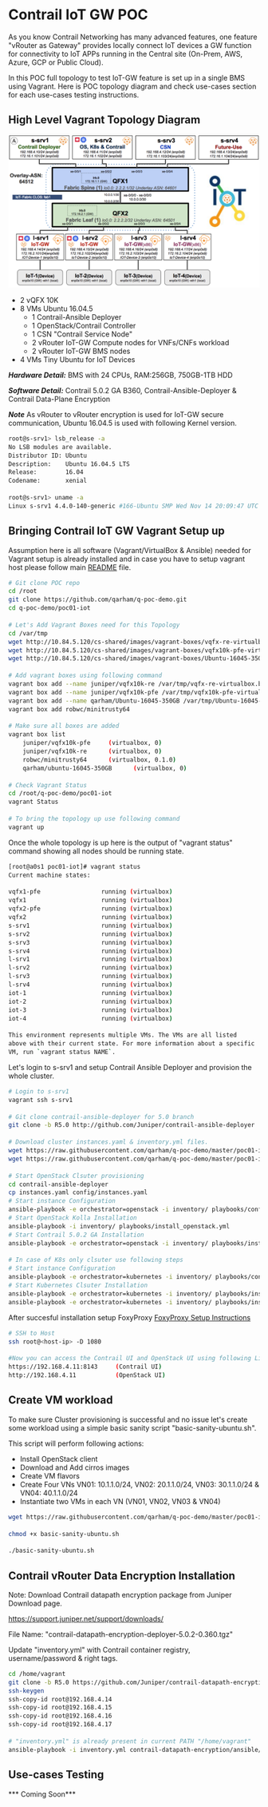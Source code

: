 # Contrail IoT GW POC

As you know Contrail Networking has many advanced features, one feature "vRouter as Gateway" provides locally connect IoT devices a GW function for connectivity to IoT APPs running in the Central site (On-Prem, AWS, Azure, GCP or Public Cloud).

In this POC full topology to test IoT-GW feature is set up in a single BMS using Vagrant. Here is POC topology diagram and check use-cases section for each use-cases testing instructions.

## High Level Vagrant Topology Diagram

![IoT-GW](images/poc-iot-gw-topology.png)

* 2 vQFX 10K
* 8 VMs Ubuntu 16.04.5
  * 1 Contrail-Ansible Deployer
  * 1 OpenStack/Contrail Controller
  * 1 CSN "Contrail Service Node"
  * 2 vRouter IoT-GW Compute nodes for VNFs/CNFs workload 
  * 2 vRouter IoT-GW BMS nodes
* 4 VMs Tiny Ubuntu for IoT Devices

***Hardware Detail:*** BMS with 24 CPUs, RAM:256GB, 750GB-1TB HDD

***Software Detail:*** Contrail 5.0.2 GA B360, Contrail-Ansible-Deployer & Contrail Data-Plane Encryption

***Note*** As vRouter to vRouter encryption is used for IoT-GW secure communication, Ubuntu 16.04.5 is used with following Kernel version.

```bash
root@s-srv1> lsb_release -a
No LSB modules are available.
Distributor ID: Ubuntu
Description:    Ubuntu 16.04.5 LTS
Release:        16.04
Codename:       xenial

root@s-srv1> uname -a
Linux s-srv1 4.4.0-140-generic #166-Ubuntu SMP Wed Nov 14 20:09:47 UTC 2018 x86_64 x86_64 x86_64 GNU/Linux

 ```

## Bringing Contrail IoT GW Vagrant Setup up

Assumption here is all software (Vagrant/VirtualBox & Ansible) needed for Vagrant setup is already installed and in case you have to setup vagrant host please follow main [README](https://qarham.github.io/cfm-vagrant) file.


```bash
# Git clone POC repo
cd /root
git clone https://github.com/qarham/q-poc-demo.git
cd q-poc-demo/poc01-iot

# Let's Add Vagrant Boxes need for this Topology
cd /var/tmp
wget http://10.84.5.120/cs-shared/images/vagrant-boxes/vqfx-re-virtualbox.box
wget http://10.84.5.120/cs-shared/images/vagrant-boxes/vqfx10k-pfe-virtualbox.box 
wget http://10.84.5.120/cs-shared/images/vagrant-boxes/Ubuntu-16045-350GB.box

# Add vagrant boxes using following command
vagrant box add --name juniper/vqfx10k-re /var/tmp/vqfx-re-virtualbox.box
vagrant box add --name juniper/vqfx10k-pfe /var/tmp/vqfx10k-pfe-virtualbox.box
vagrant box add --name qarham/Ubuntu-16045-350GB /var/tmp/Ubuntu-16045-350GB.box
vagrant box add robwc/minitrusty64

# Make sure all boxes are added
vagrant box list
    juniper/vqfx10k-pfe     (virtualbox, 0)
    juniper/vqfx10k-re      (virtualbox, 0)
    robwc/minitrusty64      (virtualbox, 0.1.0)
    qarham/ubuntu-16045-350GB      (virtualbox, 0)

# Check Vagrant Status
cd /root/q-poc-demo/poc01-iot
vagrant Status

# To bring the topology up use following command
vagrant up
 ```

Once the whole topology is up here is the output of "vagrant status" command showing all nodes should be running state.

```bash
[root@a0s1 poc01-iot]# vagrant status
Current machine states:

vqfx1-pfe                 running (virtualbox)
vqfx1                     running (virtualbox)
vqfx2-pfe                 running (virtualbox)
vqfx2                     running (virtualbox)
s-srv1                    running (virtualbox)
s-srv2                    running (virtualbox)
s-srv3                    running (virtualbox)
s-srv4                    running (virtualbox)
l-srv1                    running (virtualbox)
l-srv2                    running (virtualbox)
l-srv3                    running (virtualbox)
l-srv4                    running (virtualbox)
iot-1                     running (virtualbox)
iot-2                     running (virtualbox)
iot-3                     running (virtualbox)
iot-4                     running (virtualbox)

This environment represents multiple VMs. The VMs are all listed
above with their current state. For more information about a specific
VM, run `vagrant status NAME`.
 ```

Let's login to s-srv1 and setup Contrail Ansible Deployer and provision the whole cluster.

```bash
# Login to s-srv1
vagrant ssh s-srv1

# Git clone contrail-ansible-deployer for 5.0 branch
git clone -b R5.0 http://github.com/Juniper/contrail-ansible-deployer

# Download cluster instances.yaml & inventory.yml files.
wget https://raw.githubusercontent.com/qarham/q-poc-demo/master/poc01-iot/scripts/instances.yaml
wget https://raw.githubusercontent.com/qarham/q-poc-demo/master/poc01-iot/scripts/inventory.yml

# Start OpenStack Clsuter provisioning 
cd contrail-ansible-deployer
cp instances.yaml config/instances.yaml
# Start instance Configuration
ansible-playbook -e orchestrator=openstack -i inventory/ playbooks/configure_instances.yml
# Start OpenStack Kolla Installation
ansible-playbook -i inventory/ playbooks/install_openstack.yml
# Start Contrail 5.0.2 GA Installation
ansible-playbook -e orchestrator=openstack -i inventory/ playbooks/install_contrail.yml

# In case of K8s only clsuter use following steps
# Start instance Configuration
ansible-playbook -e orchestrator=kubernetes -i inventory/ playbooks/configure_instances.yml
# Start Kubernetes Clsuter Installation
ansible-playbook -e orchestrator=kubernetes -i inventory/ playbooks/install_k8s.yml
ansible-playbook -e orchestrator=kubernetes -i inventory/ playbooks/install_contrail.yml
 ```

After succesful installation setup FoxyProxy [FoxyProxy Setup Instructions](https://qarham.github.io/cfm-vagrant/docs/FoxyProxy-Chrome-Setup.html) 

```bash
# SSH to Host 
ssh root@<host-ip> -D 1080

#Now you can access the Contrail UI and OpenStack UI using following Links
https://192.168.4.11:8143     (Contrail UI)
http://192.168.4.11           (OpenStack UI)
 ```

## Create VM workload

To make sure Cluster provisioning is successful and no issue let's create some workload using a simple basic sanity script "basic-sanity-ubuntu.sh".

This script will perform following actions:
* Install OpenStack client 
* Download and Add cirros images 
* Create VM flavors
* Create Four VNs VN01: 10.1.1.0/24, VN02: 20.1.1.0/24, VN03: 30.1.1.0/24 & VN04: 40.1.1.0/24
* Instantiate two VMs in each VN (VN01, VN02, VN03 & VN04)

```bash
wget https://raw.githubusercontent.com/qarham/q-poc-demo/master/poc01-iot/scripts/basic-sanity-ubuntu.sh

chmod +x basic-sanity-ubuntu.sh

./basic-sanity-ubuntu.sh
 ```

## Contrail vRouter Data Encryption Installation

Note: Download Contrail datapath encryption package from Juniper Download page.

https://support.juniper.net/support/downloads/

File Name: "contrail-datapath-encryption-deployer-5.0.2-0.360.tgz"

Update "inventory.yml" with Contrail container registry, username/password & right tags.


```bash
cd /home/vagrant
git clone -b R5.0 https://github.com/Juniper/contrail-datapath-encryption.git
ssh-keygen
ssh-copy-id root@192.168.4.14
ssh-copy-id root@192.168.4.15
ssh-copy-id root@192.168.4.16
ssh-copy-id root@192.168.4.17

# "inventory.yml" is already present in current PATH "/home/vagrant"
ansible-playbook -i inventory.yml contrail-datapath-encryption/ansible/playbooks/deploy_and_run_all.yml
 ```


## Use-cases Testing

*** Coming Soon***
